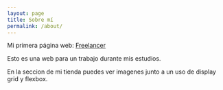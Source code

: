 ```yaml
---
layout: page
title: Sobre mí
permalink: /about/
---
```


Mi primera página web: [Freelancer](https://ivan-donmoji.github.io/Pagina-freelancer)

Esto es una web para un trabajo durante mis estudios.

En la seccion de mi tienda puedes ver imagenes junto a un uso de display grid y flexbox.